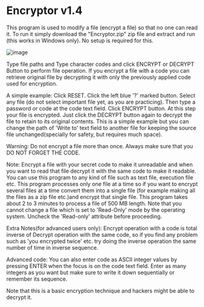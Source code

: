 # Encryptor v1.4

This program is used to modify a file (encrypt a file) so that no one can read it.
To run it simply download the "Encryptor.zip" zip file and extract and run (this works in Windows only). No setup is required for this.

![image](https://github.com/user-attachments/assets/80be7d51-a2f6-4c04-9752-464189dd3272)

Type file paths and Type character codes
and click ENCRYPT or DECRYPT Button to perform file operation.
If you encrypt a file with a code you can retrieve original file by
decrypting it with only the previously applied code used for encryption.

A simple example:
Click RESET.
Click the left blue '?' marked button.
Select any file
(do not select important file yet, as you are practicing).
Then type a password or code at the code text field.
Click ENCRYPT button.
At this step your file is encrypted.
Just click the DECRYPT button again to decrypt the file to
retain to its original contents.
This is a simple example but
you can change the path of 'Write to' text field to another file
for keeping the source file unchanged(specially for safety, but requires much space).


Warning:
Do not encrypt a file more than once.
Always make sure that you DO NOT FORGET THE CODE.

Note:
Encrypt a file with your secret code to make it unreadable
and when you want to read that file decrypt it with the same code to make it readable.
You can use this program to any kind of file such as text file, execution file etc.
This program processes only one file at a time so
if you want to encrypt several files at a time convert them into a single file
(for example making all the files as a zip file etc.)and encrypt that single file.
This program takes about 2 to 3 minutes to process a file of 500 MB length.
Note that you cannot change a file which is set to 'Read-Only' mode by the operating system.
Uncheck the 'Read-only' attribute before proceeding.


Extra Notes(for advanced users only):
Encrypt operation with a code is total inverse of
Decrypt operation with the same code,
so if you find any problem such as 'you encrypted twice' etc.
try doing the inverse operation the same number of time in inverse sequence.


Advanced code:
You can also enter code as ASCII integer values by pressing ENTER
when the focus is on the code text field.
Enter as many integers as you want but
make sure to write it down sequentially or remember its sequence.

Note that this is a basic encryption technique and hackers might be able to decrypt it.

